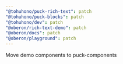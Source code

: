 ```yaml
---
"@tohuhono/puck-rich-text": patch
"@tohuhono/puck-blocks": patch
"@tohuhono/dev": patch
"@oberon/rich-text-demo": patch
"@oberon/docs": patch
"@oberon/playground": patch
---
```


Move demo components to puck-components
